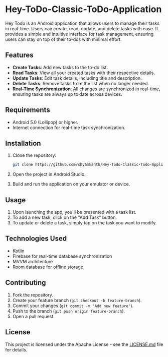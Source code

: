 # Hey-ToDo-Classic-ToDo-Application

Hey Todo is an Android application that allows users to manage their tasks in real-time. Users can create, read, update, and delete tasks with ease. It provides a simple and intuitive interface for task management, ensuring users can stay on top of their to-dos with minimal effort.

## Features

- **Create Tasks**: Add new tasks to the to-do list.
- **Read Tasks**: View all your created tasks with their respective details.
- **Update Tasks**: Edit task details, including title and description.
- **Delete Tasks**: Remove tasks from the list when no longer needed.
- **Real-Time Synchronization**: All changes are synchronized in real-time, ensuring tasks are always up to date across devices.

## Requirements

- Android 5.0 (Lollipop) or higher.
- Internet connection for real-time task synchronization.

## Installation

1. Clone the repository:
    ```bash
    git clone https://github.com/shyamkanth/Hey-Todo-Classic-Todo-Application.git
    ```

2. Open the project in Android Studio.

3. Build and run the application on your emulator or device.

## Usage

1. Upon launching the app, you'll be presented with a task list.
2. To add a new task, click on the "Add Task" button.
3. To update or delete a task, simply tap on the task you want to modify.

## Technologies Used

- Kotlin
- Firebase for real-time database synchronization
- MVVM architecture
- Room database for offline storage

## Contributing

1. Fork the repository.
2. Create your feature branch (`git checkout -b feature-branch`).
3. Commit your changes (`git commit -m 'Add new feature'`).
4. Push to the branch (`git push origin feature-branch`).
5. Open a pull request.

## License

This project is licensed under the Apache License - see the [LICENSE.md](LICENSE.md) file for details.

